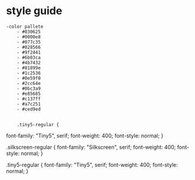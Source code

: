 # style guide
    -color pallete
        - #030625
        - #0000e8
        - #077c35
        - #028566
        - #9f2441
        - #6b03ca
        - #4b7432
        - #81899e
        - #1c2536
        - #0e59f0
        - #2cc64e
        - #0bc3a9
        - #e85685
        - #c137ff
        - #a7c251 
        - #ced9ed


        .tiny5-regular {
  font-family: "Tiny5", serif;
  font-weight: 400;
  font-style: normal;
}

.silkscreen-regular {
  font-family: "Silkscreen", serif;
  font-weight: 400;
  font-style: normal;
}

.tiny5-regular {
  font-family: "Tiny5", serif;
  font-weight: 400;
  font-style: normal;
}
